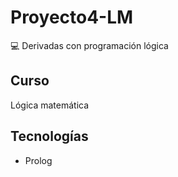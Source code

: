 # Proyecto4-LM
💻 Derivadas con programación lógica
## Curso
Lógica matemática
## Tecnologías
- Prolog
